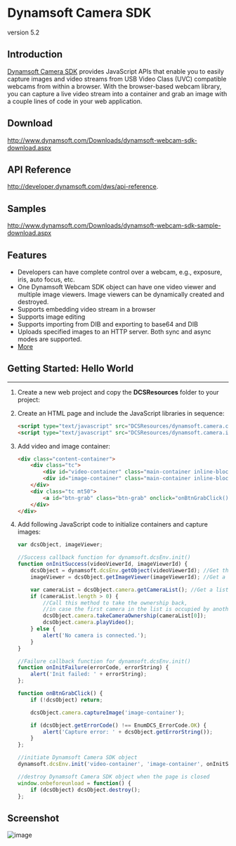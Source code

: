 # Dynamsoft Camera SDK

version 5.2

## Introduction
[Dynamsoft Camera SDK][1] provides JavaScript APIs that enable you to easily capture images and video streams from USB Video Class (UVC) compatible webcams from within a browser. With the browser-based webcam library, you can capture a live video stream into a container and grab an image with a couple lines of code in your web application.

## Download
http://www.dynamsoft.com/Downloads/dynamsoft-webcam-sdk-download.aspx

## API Reference
http://developer.dynamsoft.com/dws/api-reference.

## Samples
http://www.dynamsoft.com/Downloads/dynamsoft-webcam-sdk-sample-download.aspx

## Features
* Developers can have complete control over a webcam, e.g., exposure, iris, auto focus, etc.
* One Dynamsoft Webcam SDK object can have one video viewer and multiple image viewers. Image viewers can be dynamically created and destroyed.
* Supports embedding video stream in a browser
* Supports image editing
* Supports importing from DIB and exporting to base64 and DIB
* Uploads specified images to an HTTP server. Both sync and async modes are supported.
* [More][2]

## Getting Started: Hello World
---------------------------------
1. Create a new web project and copy the **DCSResources** folder to your project:
2. Create an HTML page and include the JavaScript libraries in sequence:

    ```HTML
    <script type="text/javascript" src="DCSResources/dynamsoft.camera.config.js"> </script>
    <script type="text/javascript" src="DCSResources/dynamsoft.camera.initiate.js"> </script>
    ```
3. Add video and image container:

    ```HTML
    <div class="content-container">
		<div class="tc">
			<div id="video-container" class="main-container inline-block"></div>
			<div id="image-container" class="main-container inline-block ml15"></div>
		</div>
		<div class="tc mt50">
			<a id="btn-grab" class="btn-grab" onclick="onBtnGrabClick()">Grab</a>
		</div>
	</div>
    ```

5. Add following JavaScript code to initialize containers and capture images:

    ```JavaScript
    var dcsObject, imageViewer;

    //Success callback function for dynamsoft.dcsEnv.init()
    function onInitSuccess(videoViewerId, imageViewerId) {
        dcsObject = dynamsoft.dcsEnv.getObject(videoViewerId); //Get the Dynamsoft Camera SDK object
        imageViewer = dcsObject.getImageViewer(imageViewerId); //Get a specific image viewer

        var cameraList = dcsObject.camera.getCameraList(); //Get a list of available cameras
        if (cameraList.length > 0) {
            //Call this method to take the ownership back, 
            //in case the first camera in the list is occupied by another Dynamsoft Camera process.
            dcsObject.camera.takeCameraOwnership(cameraList[0]);
            dcsObject.camera.playVideo();
        } else {
            alert('No camera is connected.');
        }
    }

    //Failure callback function for dynamsoft.dcsEnv.init()
    function onInitFailure(errorCode, errorString) {
        alert('Init failed: ' + errorString);
    };

    function onBtnGrabClick() {
        if (!dcsObject) return;

        dcsObject.camera.captureImage('image-container');

        if (dcsObject.getErrorCode() !== EnumDCS_ErrorCode.OK) {
            alert('Capture error: ' + dcsObject.getErrorString());
        }
    };

    //initiate Dynamsoft Camera SDK object
    dynamsoft.dcsEnv.init('video-container', 'image-container', onInitSuccess, onInitFailure); 

    //destroy Dynamsoft Camera SDK object when the page is closed
    window.onbeforeunload = function() {
        if (dcsObject) dcsObject.destroy();
    };

    ```

## Screenshot
![image](http://www.dynamsoft.com/assets/images/illus-dws-overview-feature.png)

[1]:http://www.dynamsoft.com/Products/dynamsoft-webcam-sdk.aspx
[2]:http://www.dynamsoft.com/Products/webcam-sdk-features.aspx
